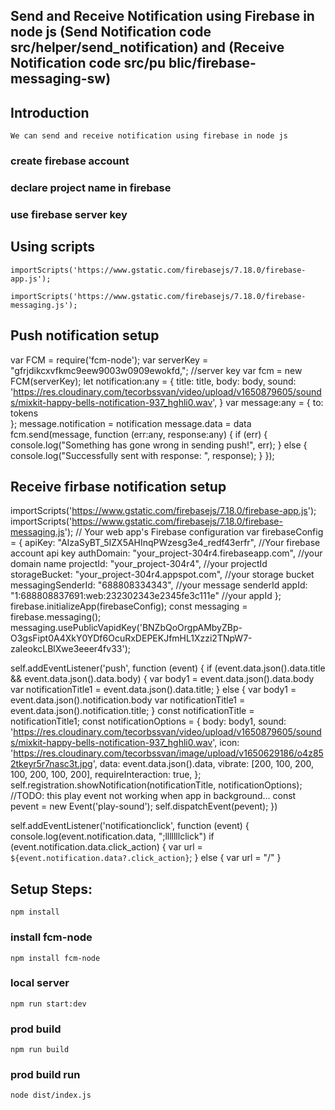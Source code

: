 ## Send and Receive Notification using Firebase in node js (Send Notification code  src/helper/send_notification) and (Receive Notification code  src/pu blic/firebase-messaging-sw)
## Introduction
`We can send and receive notification using firebase in node js`
### create firebase account
### declare project name in firebase 
### use firebase server key

## Using  scripts
`importScripts('https://www.gstatic.com/firebasejs/7.18.0/firebase-app.js');`

`importScripts('https://www.gstatic.com/firebasejs/7.18.0/firebase-messaging.js');`

## Push notification setup
var FCM = require('fcm-node');
    var serverKey = "gfrjdikcxvfkmc9eew9003w0909ewokfd,"; //server key
    var fcm = new FCM(serverKey);
    let notification:any = {
        title: title,
        body: body,
        sound: 'https://res.cloudinary.com/tecorbssvan/video/upload/v1650879605/sounds/mixkit-happy-bells-notification-937_hghli0.wav',
    }
    var message:any = {
        to: tokens  
    };
        message.notification = notification
        message.data = data    
    fcm.send(message, function (err:any, response:any) {
        if (err) {
            console.log("Something has gone wrong in sending push!", err);
        } else {
            console.log("Successfully sent with response: ", response);
        }
    });
##  Receive firbase notification setup
importScripts('https://www.gstatic.com/firebasejs/7.18.0/firebase-app.js');
importScripts('https://www.gstatic.com/firebasejs/7.18.0/firebase-messaging.js');
// Your web app's Firebase configuration
var firebaseConfig = {
    apiKey: "AIzaSyBT_5IZX5AHInqPWzesg3e4_redf43erfr",  //Your firebase account api key
    authDomain: "your_project-304r4.firebaseapp.com", //your domain name
    projectId: "your_project-304r4", //your projectId
    storageBucket: "your_project-304r4.appspot.com", //your storage bucket
    messagingSenderId: "688808334343", //your message senderId
    appId: "1:688808837691:web:232302343e2345fe3c111e"  //your appId
};
firebase.initializeApp(firebaseConfig);
const messaging = firebase.messaging();
messaging.usePublicVapidKey('BNZbQoOrgpAMbyZBp-O3gsFipt0A4XkY0YDf6OcuRxDEPEKJfmHL1Xzzi2TNpW7-zaIeokcLBlXwe3eeer4fv33');

self.addEventListener('push', function (event) {
    if (event.data.json().data.title && event.data.json().data.body) {
        var body1 = event.data.json().data.body
        var notificationTitle1 = event.data.json().data.title;
    }
    else {
        var body1 = event.data.json().notification.body
        var notificationTitle1 = event.data.json().notification.title;
    }
    const notificationTitle = notificationTitle1;
    const notificationOptions = {
        body: body1,
        sound: 'https://res.cloudinary.com/tecorbssvan/video/upload/v1650879605/sounds/mixkit-happy-bells-notification-937_hghli0.wav',
        icon: 'https://res.cloudinary.com/tecorbssvan/image/upload/v1650629186/o4z852tkeyr5r7nasc3t.jpg',
        data: event.data.json().data,
        vibrate: [200, 100, 200, 100, 200, 100, 200],
        requireInteraction: true,
    };
    self.registration.showNotification(notificationTitle, notificationOptions);
    //TODO: this play event not working when app in background...
    const pevent = new Event('play-sound');
    self.dispatchEvent(pevent);
})

self.addEventListener('notificationclick', function (event) {
    console.log(event.notification.data, ";lllllllclick")
    if (event.notification.data.click_action) {
        var url = `${event.notification.data?.click_action}`;
    } 
     else {
        var url = "/"
    }

## Setup Steps:
`npm install`
### install fcm-node
`npm install fcm-node`
### local server
`npm run start:dev`
### prod build
`npm run build`
### prod build run
`node dist/index.js`




